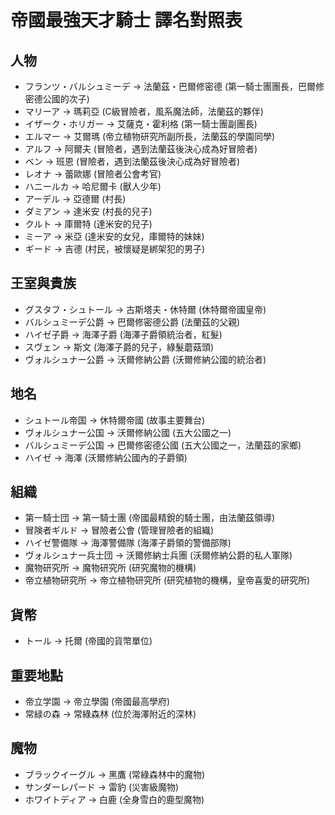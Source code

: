 # 帝國最強天才騎士 譯名對照表

## 人物
- フランツ・バルシュミーデ → 法蘭茲・巴爾修密德 (第一騎士團團長，巴爾修密德公國的次子)
- マリーア → 瑪莉亞 (C級冒險者，風系魔法師，法蘭茲的夥伴)
- イザーク・ホリガー → 艾薩克・霍利格 (第一騎士團副團長)
- エルマー → 艾爾瑪 (帝立植物研究所副所長，法蘭茲的學園同學)
- アルフ → 阿爾夫 (冒險者，遇到法蘭茲後決心成為好冒險者)
- ベン → 班恩 (冒險者，遇到法蘭茲後決心成為好冒險者)
- レオナ → 蕾歐娜 (冒險者公會考官)
- ハニールカ → 哈尼爾卡 (獸人少年)
- アーデル → 亞德爾 (村長)
- ダミアン → 達米安 (村長的兒子)
- クルト → 庫爾特 (達米安的兒子)
- ミーア → 米亞 (達米安的女兒，庫爾特的妹妹)
- ギード → 吉德 (村民，被懷疑是綁架犯的男子)

## 王室與貴族
- グスタフ・シュトール → 古斯塔夫・休特爾 (休特爾帝國皇帝)
- バルシュミーデ公爵 → 巴爾修密德公爵 (法蘭茲的父親)
- ハイゼ子爵 → 海澤子爵 (海澤子爵領統治者，紅髮)
- スヴェン → 斯文 (海澤子爵的兒子，綠髮蘑菇頭)
- ヴォルシュナー公爵 → 沃爾修納公爵 (沃爾修納公國的統治者)

## 地名
- シュトール帝国 → 休特爾帝國 (故事主要舞台)
- ヴォルシュナー公国 → 沃爾修納公國 (五大公國之一)
- バルシュミーデ公国 → 巴爾修密德公國 (五大公國之一，法蘭茲的家鄉)
- ハイゼ → 海澤 (沃爾修納公國內的子爵領)

## 組織
- 第一騎士団 → 第一騎士團 (帝國最精銳的騎士團，由法蘭茲領導)
- 冒険者ギルド → 冒險者公會 (管理冒險者的組織)
- ハイゼ警備隊 → 海澤警備隊 (海澤子爵領的警備部隊)
- ヴォルシュナー兵士団 → 沃爾修納士兵團 (沃爾修納公爵的私人軍隊)
- 魔物研究所 → 魔物研究所 (研究魔物的機構)
- 帝立植物研究所 → 帝立植物研究所 (研究植物的機構，皇帝喜愛的研究所)

## 貨幣
- トール → 托爾 (帝國的貨幣單位)

## 重要地點
- 帝立学園 → 帝立學園 (帝國最高學府)
- 常緑の森 → 常綠森林 (位於海澤附近的深林)

## 魔物
- ブラックイーグル → 黑鷹 (常綠森林中的魔物)
- サンダーレパード → 雷豹 (災害級魔物)
- ホワイトディア → 白鹿 (全身雪白的鹿型魔物)
